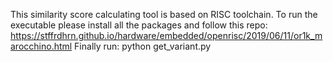 This similarity score calculating tool is based on RISC toolchain. To run the executable please install all the packages and follow this repo:
https://stffrdhrn.github.io/hardware/embedded/openrisc/2019/06/11/or1k_marocchino.html
Finally run:
python get_variant.py 
